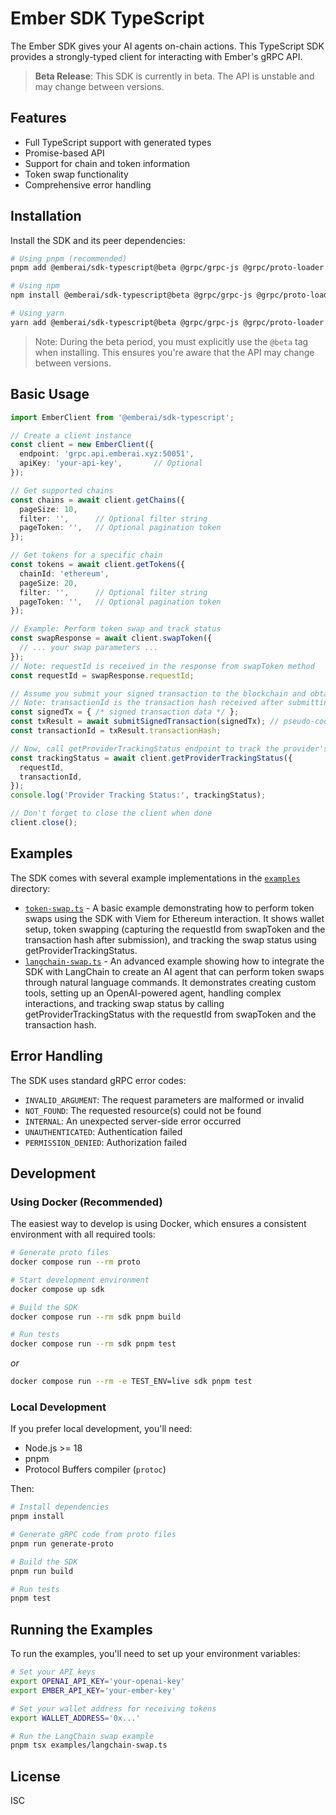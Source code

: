 # Ember SDK TypeScript

The Ember SDK gives your AI agents on-chain actions. This TypeScript SDK provides a strongly-typed client for interacting with Ember's gRPC API.

> **Beta Release**: This SDK is currently in beta. The API is unstable and may change between versions.

## Features

- Full TypeScript support with generated types
- Promise-based API
- Support for chain and token information
- Token swap functionality
- Comprehensive error handling

## Installation

Install the SDK and its peer dependencies:

```bash
# Using pnpm (recommended)
pnpm add @emberai/sdk-typescript@beta @grpc/grpc-js @grpc/proto-loader

# Using npm
npm install @emberai/sdk-typescript@beta @grpc/grpc-js @grpc/proto-loader

# Using yarn
yarn add @emberai/sdk-typescript@beta @grpc/grpc-js @grpc/proto-loader
```

> Note: During the beta period, you must explicitly use the `@beta` tag when installing. This ensures you're aware that the API may change between versions.

## Basic Usage

```typescript
import EmberClient from '@emberai/sdk-typescript';

// Create a client instance
const client = new EmberClient({
  endpoint: 'grpc.api.emberai.xyz:50051',
  apiKey: 'your-api-key',       // Optional
});

// Get supported chains
const chains = await client.getChains({
  pageSize: 10,
  filter: '',      // Optional filter string
  pageToken: '',   // Optional pagination token
});

// Get tokens for a specific chain
const tokens = await client.getTokens({
  chainId: 'ethereum',
  pageSize: 20,
  filter: '',      // Optional filter string
  pageToken: '',   // Optional pagination token
});

// Example: Perform token swap and track status
const swapResponse = await client.swapToken({
  // ... your swap parameters ...
});
// Note: requestId is received in the response from swapToken method
const requestId = swapResponse.requestId;

// Assume you submit your signed transaction to the blockchain and obtain a transaction hash
// Note: transactionId is the transaction hash received after submitting the signed transaction
const signedTx = { /* signed transaction data */ };
const txResult = await submitSignedTransaction(signedTx); // pseudo-code for submitting transaction
const transactionId = txResult.transactionHash;

// Now, call getProviderTrackingStatus endpoint to track the provider's status
const trackingStatus = await client.getProviderTrackingStatus({
  requestId,
  transactionId,
});
console.log('Provider Tracking Status:', trackingStatus);

// Don't forget to close the client when done
client.close();
```

## Examples

The SDK comes with several example implementations in the [`examples`](./examples) directory:

- [`token-swap.ts`](./examples/token-swap.ts) - A basic example demonstrating how to perform token swaps using the SDK with Viem for Ethereum interaction. It shows wallet setup, token swapping (capturing the requestId from swapToken and the transaction hash after submission), and tracking the swap status using getProviderTrackingStatus.
- [`langchain-swap.ts`](./examples/langchain-swap.ts) - An advanced example showing how to integrate the SDK with LangChain to create an AI agent that can perform token swaps through natural language commands. It demonstrates creating custom tools, setting up an OpenAI-powered agent, handling complex interactions, and tracking swap status by calling getProviderTrackingStatus with the requestId from swapToken and the transaction hash.

## Error Handling

The SDK uses standard gRPC error codes:

- `INVALID_ARGUMENT`: The request parameters are malformed or invalid
- `NOT_FOUND`: The requested resource(s) could not be found
- `INTERNAL`: An unexpected server-side error occurred
- `UNAUTHENTICATED`: Authentication failed
- `PERMISSION_DENIED`: Authorization failed

## Development

### Using Docker (Recommended)

The easiest way to develop is using Docker, which ensures a consistent environment with all required tools:

```bash
# Generate proto files
docker compose run --rm proto

# Start development environment
docker compose up sdk

# Build the SDK
docker compose run --rm sdk pnpm build

# Run tests
docker compose run --rm sdk pnpm test
``` 

_or_

```bash
docker compose run --rm -e TEST_ENV=live sdk pnpm test
```

### Local Development

If you prefer local development, you'll need:
- Node.js >= 18
- pnpm
- Protocol Buffers compiler (`protoc`)

Then:
```bash
# Install dependencies
pnpm install

# Generate gRPC code from proto files
pnpm run generate-proto

# Build the SDK
pnpm run build

# Run tests
pnpm test
```

## Running the Examples

To run the examples, you'll need to set up your environment variables:

```bash
# Set your API keys
export OPENAI_API_KEY='your-openai-key'
export EMBER_API_KEY='your-ember-key'

# Set your wallet address for receiving tokens
export WALLET_ADDRESS='0x...'

# Run the LangChain swap example
pnpm tsx examples/langchain-swap.ts
```

## License

ISC
